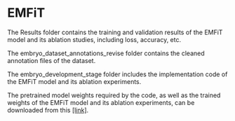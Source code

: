 # EMFiT

The Results folder contains the training and validation results of the EMFiT model and its ablation studies, including loss, accuracy, etc.

The embryo_dataset_annotations_revise folder contains the cleaned annotation files of the dataset.

The embryo_development_stage folder includes the implementation code of the EMFiT model and its ablation experiments.

The pretrained model weights required by the code, as well as the trained weights of the EMFiT model and its ablation experiments, can be downloaded from this [[link]](https://drive.google.com/drive/folders/1DgymniuN4OnOJzqNn2txzryzhbTH8COH?usp=drive_link).
